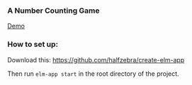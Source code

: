 ### A Number Counting Game

[Demo](https://BKSpurgeon.github.io/numberCounter)


### How to set up:

Download this:  https://github.com/halfzebra/create-elm-app

Then run `elm-app start` in the root directory of the project.

